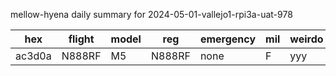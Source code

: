 mellow-hyena daily summary for 2024-05-01-vallejo1-rpi3a-uat-978

|hex|flight|model|reg|emergency|mil|weirdo|
|--|--|--|--|--|--|--|
|ac3d0a|N888RF|M5|N888RF|none|F|yyy|
